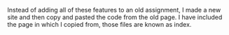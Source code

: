 Instead of adding all of these features to an old assignment, I made a new site and then copy and pasted the code from the old page. I have included the page in which I copied from, those files are known as index.
